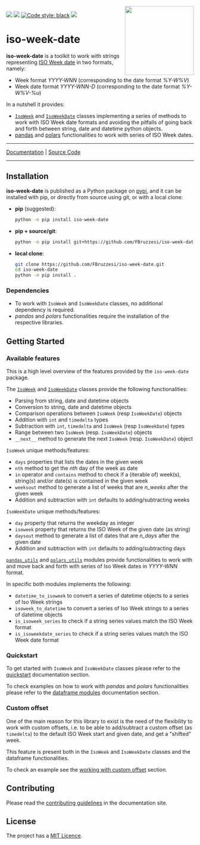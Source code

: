 <img src="docs/img/iso-week-date-logo.svg" width=185 height=185 align="right">

![](https://img.shields.io/github/license/FBruzzesi/iso-week)
<img src ="docs/img/interrogate-shield.svg">
[![Code style: black](https://img.shields.io/badge/code%20style-black-000000.svg)](https://github.com/psf/black)
<img src="docs/img/coverage.svg">

# iso-week-date

**iso-week-date** is a toolkit to work with strings representing [ISO Week date](https://en.wikipedia.org/wiki/ISO_week_date) in two formats, namely:

- Week format _YYYY-WNN_ (corresponding to the date format _%Y-W%V_)
- Week date format _YYYY-WNN-D_ (corresponding to the date format _%Y-W%V-%u_)

In a nutshell it provides:

- [`IsoWeek`](https://fbruzzesi.github.io/api/isoweek.md) and [`IsoWeekDate`](https://fbruzzesi.github.io/api/isoweekdate.md) classes implementing a series of methods to work with ISO Week date formats and avoiding the pitfalls of going back and forth between string, date and datetime python objects.
- [pandas](https://fbruzzesi.github.io/api/pandas.md) and [polars](https://fbruzzesi.github.io/api/polars.md) functionalities to work with series of ISO Week dates.

---

[Documentation](https://fbruzzesi.github.io/iso-week-date) | [Source Code](https://github.com/fbruzzesi/iso-week-date)

---

## Installation

**iso-week-date** is published as a Python package on [pypi](https://pypi.org/project/iso-week-date/), and it can be installed with pip, or directly from source using git, or with a local clone:

- **pip** (suggested):

    ```bash
    python -m pip install iso-week-date
    ```

- **pip + source/git**:

    ```bash
    python -m pip install git+https://github.com/FBruzzesi/iso-week-date.git
    ```

- **local clone**:

    ```bash
    git clone https://github.com/FBruzzesi/iso-week-date.git
    cd iso-week-date
    python -m pip install .
    ```

### Dependencies

- To work with `IsoWeek` and `IsoWeekDate` classes, no additional dependency is required.
- _pandas_ and _polars_ functionalities require the installation of the respective libraries.

## Getting Started

### Available features

This is a high level overview of the features provided by the `iso-week-date` package.

The [`IsoWeek`](https://fbruzzesi.github.io/iso-week-date/api/isoweek) and [`IsoWeekDate`](https://fbruzzesi.github.io/iso-week-date/api/isoweekdate) classes provide the following functionalities:

- Parsing from string, date and datetime objects
- Conversion to string, date and datetime objects
- Comparison operations between `IsoWeek` (resp `IsoWeekDate`) objects
- Addition with `int` and `timedelta` types
- Subtraction with `int`, `timedelta` and `IsoWeek` (resp `IsoWeekDate`) types
- Range between two `IsoWeek` (resp. `IsoWeekDate`) objects
- `__next__` method to generate the next `IsoWeek` (resp. `IsoWeekDate`) object

`IsoWeek` unique methods/features:

- `days` properties that lists the dates in the given week
- `nth` method to get the _nth_ day of the week as date
- `in` operator and `contains` method to check if a (iterable of) week(s), string(s) and/or date(s) is contained in the given week
- `weeksout` method to generate a list of weeks that are _n\_weeks_ after the given week
- Addition and subtraction with `int` defaults to adding/subtracting weeks

`IsoWeekDate` unique methods/features:

- `day` property that returns the weekday as integer
- `isoweek` property that returns the ISO Week of the given date (as string)
- `daysout` method to generate a list of dates that are _n\_days_ after the given date
- Addition and subtraction with `int` defaults to adding/subtracting days

[`pandas_utils`](https://fbruzzesi.github.io/iso-week-date/api/pandas) and [`polars_utils`](https://fbruzzesi.github.io/iso-week-date/api/polars) modules provide functionalities to work with and move back and forth with series of Iso Week dates in _YYYY-WNN_ format.

In specific both modules implements the following:

- `datetime_to_isoweek` to convert a series of datetime objects to a series of Iso Week strings
- `isoweek_to_datetime` to convert a series of Iso Week strings to a series of datetime objects
- `is_isoweek_series` to check if a string series values match the ISO Week format
- `is_isoweekdate_series` to check if a string series values match the ISO Week date format

### Quickstart

To get started with `IsoWeek` and `IsoWeekDate` classes please refer to the [quickstart](https://fbruzzesi.github.io/getting-started/quickstart) documentation section.

To check examples on how to work with _pandas_ and _polars_ functionalities please refer to the [dataframe modules](https://fbruzzesi.github.io/getting-started/dataframe-modules) documentation section.

### Custom offset

One of the main reason for this library to exist is the need of the flexibility to work with custom offsets, i.e. to be able to add/subtract a custom offset (as `timedelta`) to the default ISO Week start and given date, and get a "shifted" week.

This feature is present both in the `IsoWeek` and `IsoWeekDate` classes and the dataframe functionalities.

To check an example see the [working with custom offset](https://fbruzzesi.github.io/iso-week-date/getting-started/quickstart/#working-with-custom-offset) section.

## Contributing

Please read the [contributing guidelines](contribute.md) in the documentation site.

## License

The project has a [MIT Licence](https://github.com/FBruzzesi/deczoo/blob/main/LICENSE).
